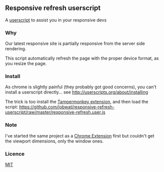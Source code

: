 ## Responsive refresh userscript

A [userscript](http://userscripts.org/) to assist you in your responsive devs

### Why

Our latest responsive site is partially responsive from the server side rendering.

This script automatically refresh the page with the proper device format, as you resize the page.

### Install

As chrome is slightly painful (they probably got good concerns), you can't install a userscript directly... see http://userscripts.org/about/installing

The trick is too install the [Tampermonkey extension](https://chrome.google.com/webstore/detail/tampermonkey/dhdgffkkebhmkfjojejmpbldmpobfkfo), and then load the script: https://github.com/jobwat/responsive-refresh-userscript/raw/master/responsive-refresh.user.js

### Note

I've started the same project as a [Chrome Extension](https://github.com/jobwat/refresh-on-resize-chrome-extension) first but couldn't get the viewport dimensions, only the window ones.

### Licence

[MIT](http://opensource.org/licenses/MIT)
